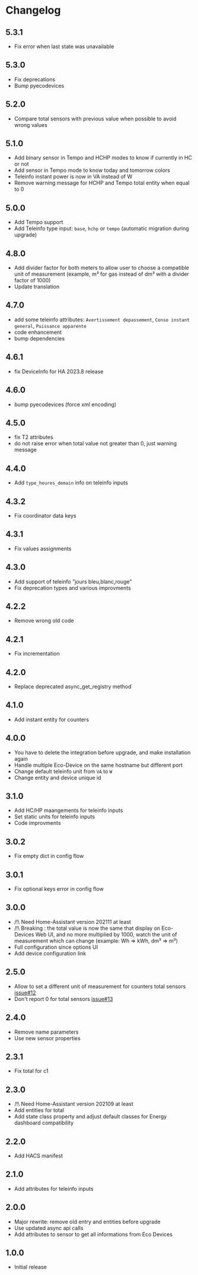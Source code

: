 # Changelog

## 5.3.1

- Fix error when last state was unavailable

## 5.3.0

- Fix deprecations
- Bump pyecodevices

## 5.2.0

- Compare total sensors with previous value when possible to avoid wrong values

## 5.1.0

- Add binary sensor in Tempo and HCHP modes to know if currently in HC or not
- Add sensor in Tempo mode to know today and tomorrow colors
- Teleinfo instant power is now in VA instead of W
- Remove warning message for HCHP and Tempo total entity when equal to 0

## 5.0.0

- Add Tempo support
- Add Teleinfo type input: `base`, `hchp` or `tempo` (automatic migration during upgrade)

## 4.8.0

- Add divider factor for both meters to allow user to choose a compatible unit of measurement (example, m³ for gas instead of dm³ with a divider factor of 1000)
- Update translation

## 4.7.0

- add some teleinfo attributes: `Avertissement depassement`, `Conso instant general`, `Puissance apparente`
- code enhancement
- bump dependencies

## 4.6.1

- fix DeviceInfo for HA 2023.8 release

## 4.6.0

- bump pyecodevices (force xml encoding)

## 4.5.0

- fix T2 attributes
- do not raise error when total value not greater than 0, just warning message

## 4.4.0

- Add `type_heures_demain` info on teleinfo inputs

## 4.3.2

- Fix coordinator data keys

## 4.3.1

- Fix values assignments

## 4.3.0

- Add support of teleinfo "jours bleu,blanc,rouge"
- Fix deprecation types and various improvments

## 4.2.2

- Remove wrong old code

## 4.2.1

- Fix incrementation

## 4.2.0

- Replace deprecated async_get_registry method

## 4.1.0

- Add instant entity for counters

## 4.0.0

- You have to delete the integration before upgrade, and make installation again
- Handle multiple Eco-Device on the same hostname but different port
- Change default teleinfo unit from `VA` to `W`
- Change entity and device unique id

## 3.1.0

- Add HC/HP maangements for teleinfo inputs
- Set static units for teleinfo inputs
- Code improvments

## 3.0.2

- Fix empty dict in config flow

## 3.0.1

- Fix optional keys error in config flow

## 3.0.0

- /!\ Need Home-Assistant version 202111 at least
- /!\ Breaking : the total value is now the same that display on Eco-Devices Web UI, and no more multiplied by 1000, watch the unit of measurement which can change (example: Wh => kWh, dm³ => m³)
- Full configuration since options UI
- Add device configuration link

## 2.5.0

- Allow to set a different unit of measurement for counters total sensors [issue#12](https://github.com/Aohzan/ecodevices/issues/12)
- Don't report 0 for total sensors [issue#13](https://github.com/Aohzan/ecodevices/issues/13)

## 2.4.0

- Remove name parameters
- Use new sensor properties

## 2.3.1

- Fix total for c1

## 2.3.0

- /!\ Need Home-Assistant version 202109 at least
- Add entities for total
- Add state class property and adjust default classes for Energy dashboard compatibility

## 2.2.0

- Add HACS manifest

## 2.1.0

- Add attributes for teleinfo inputs

## 2.0.0

- Major rewrite: remove old entry and entities before upgrade
- Use updated async api calls
- Add attributes to sensor to get all informations from Eco Devices

## 1.0.0

- Initial release

